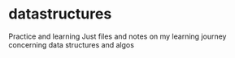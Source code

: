 # datastructures
Practice and learning
Just files and notes on my learning journey concerning data structures and algos
